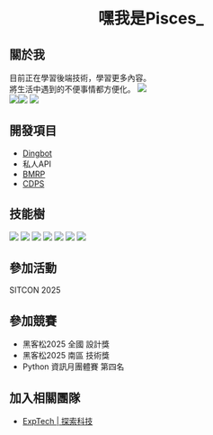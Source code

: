 <h1 align="center">嘿我是Pisces_</h1>  

## 關於我
目前正在學習後端技術，學習更多內容。  
將生活中遇到的不便事情都方便化。
![](https://github-profile-summary-cards.vercel.app/api/cards/profile-details?username=PiscesXD&theme=2077)  
![](http://github-profile-summary-cards.vercel.app/api/cards/repos-per-language?username=PiscesXD&theme=2077)![](https://github-profile-summary-cards.vercel.app/api/cards/most-commit-language?username=PiscesXD&theme=2077)
![](http://github-profile-summary-cards.vercel.app/api/cards/stats?username=PiscesXD&theme=2077)
## 開發項目
* [Dingbot](https://discord.gg/dingbot-zhi-yuan-zong-he-tao-lun-qun-746055685594284061)
* 私人API
* [BMRP](https://github.com/ExpTechTW)
* [CDPS](https://github.com/ExpTechTW/CDPS)
## 技能樹
![](https://img.shields.io/badge/%20-typescript-gray?logo=typescript&style=for-the-badge&) 
![](https://img.shields.io/badge/%20-javascript-gray?logo=javascript&style=for-the-badge&) 
![](https://img.shields.io/badge/%20-python-gray?logo=python&style=for-the-badge&) 
![](https://img.shields.io/badge/%20-c-gray?logo=c&style=for-the-badge&) 
![](https://img.shields.io/badge/%20-C++-gray?logo=cplusplus&style=for-the-badge&) 
![](https://img.shields.io/badge/%20-docker-gray?logo=docker&style=for-the-badge&) 
![](https://img.shields.io/badge/%20-mysql-gray?logo=mysql&style=for-the-badge&)
## 參加活動
SITCON 2025
## 參加競賽
* 黑客松2025 全國 設計獎
* 黑客松2025 南區 技術獎
* Python 資訊月團體賽 第四名
## 加入相關團隊
* [ExpTech | 探索科技](https://github.com/ExpTechTW)

